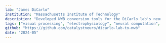 ```yaml
---
lab: "James DiCarlo"
institution: "Massachusetts Institute of Technology"
description: "Developed NWB conversion tools for the DiCarlo lab's neuroscience datasets. The conversion pipeline is distributed as a pip-installable package with specialized support for Neo-based data formats. The tools include interactive Jupyter notebook tutorials for data conversion and analysis workflows."
tags: ["visual processing", "electrophysiology", "neural computation", "behavioral tracking"]
github: "https://github.com/catalystneuro/dicarlo-lab-to-nwb"
date: "2024-05"
---
```

